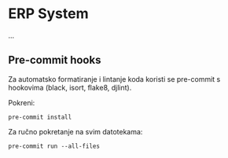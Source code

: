 # ERP System

...

## Pre-commit hooks

Za automatsko formatiranje i lintanje koda koristi se pre-commit s hookovima (black, isort, flake8, djlint).

Pokreni:

```
pre-commit install
```

Za ručno pokretanje na svim datotekama:

```
pre-commit run --all-files
```
